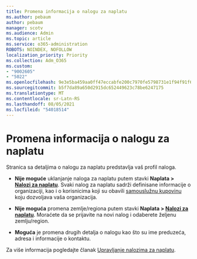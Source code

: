 ```yaml
---
title: Promena informacija o nalogu za naplatu
ms.author: pebaum
author: pebaum
manager: scotv
ms.audience: Admin
ms.topic: article
ms.service: o365-administration
ROBOTS: NOINDEX, NOFOLLOW
localization_priority: Priority
ms.collection: Adm_O365
ms.custom:
- "9002605"
- "5022"
ms.openlocfilehash: 9e3e5ba459aa0ff47eccabfe200c7970fe5798731e1f94f91f6f9b059b74ffde
ms.sourcegitcommit: b5f7da89a650d2915dc652449623c78be6247175
ms.translationtype: MT
ms.contentlocale: sr-Latn-RS
ms.lasthandoff: 08/05/2021
ms.locfileid: "54018514"
---
```

# <a name="change-billing-account-information"></a>Promena informacija o nalogu za naplatu

Stranica sa detaljima o nalogu za naplatu predstavlja vaš profil naloga.

- **Nije moguće** uklanjanje naloga za naplatu putem stavki **Naplata > [Nalozi za naplatu](https://go.microsoft.com/fwlink/p/?linkid=2084771)**. Svaki nalog za naplatu sadrži definisane informacije o organizaciji, kao i o korisnicima koji su obavili [samouslužnu kupovinu](https://docs.microsoft.com/microsoft-365/commerce/subscriptions/manage-self-service-purchases-admins) koju dozvoljava vaša organizacija. 

- **Nije moguća** promena zemlje/regiona putem stavki **Naplata > [Nalozi za naplatu](https://go.microsoft.com/fwlink/p/?linkid=2084771)**. Moraćete da se prijavite na novi nalog i odaberete željenu zemlju/region. 

- **Moguća** je promena drugih detalja o nalogu kao što su ime preduzeća, adresa i informacije o kontaktu. 

Za više informacija pogledajte članak [Upravljanje nalozima za naplatu](https://docs.microsoft.com/microsoft-365/commerce/manage-billing-accounts). 
